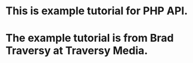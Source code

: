 # This is example tutorial for PHP API.
# The example tutorial is from Brad Traversy at Traversy Media.